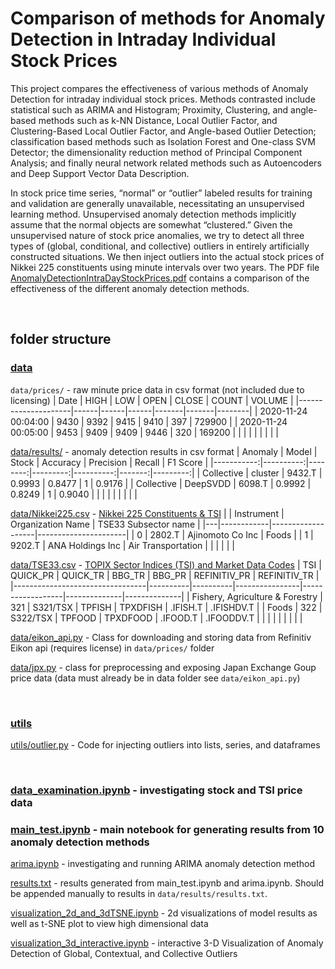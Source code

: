 # Comparison of methods for Anomaly Detection in Intraday Individual Stock Prices

This project compares the effectiveness of various methods of Anomaly Detection for intraday individual stock prices. Methods contrasted include statistical such as ARIMA and Histogram; Proximity, Clustering, and angle-based methods such as k-NN Distance, Local Outlier Factor, and Clustering-Based Local Outlier Factor, and Angle-based Outlier Detection; classification based methods such as Isolation Forest and One-class SVM Detector;  the dimensionality reduction method of Principal Component Analysis; and finally neural network related methods such as Autoencoders and Deep Support Vector Data Description.
&nbsp;

In stock price time series, “normal” or “outlier” labeled results for training and validation are generally unavailable, necessitating an unsupervised learning method. Unsupervised anomaly detection methods implicitly assume that the normal objects are somewhat “clustered.”  Given the unsupervised nature of stock price anomalies, we try to detect all three types of (global, conditional, and collective) outliers in entirely artificially constructed situations. We then inject outliers into the actual stock prices of Nikkei 225 constituents using minute intervals over two years. The PDF file [AnomalyDetectionIntraDayStockPrices.pdf](https://github.com/JamesSullivan/stock_intraday_anomaly_detection_comparison/blob/main/AnomalyDetectionIntraDayStockPrices.pdf) contains a comparison of the effectiveness of the different anomaly detection methods.

&nbsp;

## folder structure

### [data](https://github.com/JamesSullivan/stock_intraday_anomaly_detection_comparison/tree/main/data)

`data/prices/` - raw minute price data in csv format (not included due to licensing)
| Date                | HIGH | LOW  | OPEN | CLOSE | COUNT | VOLUME |
|---------------------|------|------|------|-------|-------|--------|
| 2020-11-24 00:04:00 | 9430 | 9392 | 9415 | 9410  | 397   | 729900 |
| 2020-11-24 00:05:00 | 9453 | 9409 | 9409 | 9446  | 320   | 169200 |
|                     |      |      |      |       |       |        |

[data/results/](https://github.com/JamesSullivan/stock_intraday_anomaly_detection_comparison/tree/main/data/results) - anomaly detection results in csv format
|    Anomaly |     Model |   Stock | Accuracy | Precision | Recall | F1 Score |
|-----------:|----------:|--------:|---------:|----------:|-------:|---------:|
| Collective |  cluster  |  9432.T | 0.9993   | 0.8477    | 1      | 0.9176   |
| Collective |  DeepSVDD |  6098.T | 0.9992   | 0.8249    | 1      | 0.9040   |
|            |           |         |          |           |        |          |

[data/Nikkei225.csv](https://github.com/JamesSullivan/stock_intraday_anomaly_detection_comparison/blob/main/data/Nikkei225.csv) - [Nikkei 225 Constituents & TSI](https://www.nikkei.com/markets/kabu/nidxprice/)
|   | Instrument | Organization Name | TSE33 Subsector name |
|---|------------|-------------------|----------------------|
| 0 | 2802.T     | Ajinomoto Co Inc  | Foods                |
| 1 | 9202.T     | ANA Holdings Inc  | Air Transportation   |
|   |            |                   |                      |

[data/TSE33.csv](https://github.com/JamesSullivan/stock_intraday_anomaly_detection_comparison/blob/main/data/TSE33.csv) - [TOPIX Sector Indices (TSI) and Market Data Codes](https://www.jpx.co.jp/english/markets/indices/line-up/files/e_fac_13_sector.pdf)
| TSI                             | QUICK_PR | QUICK_TR | BBG_TR         | BBG_PR           | REFINITIV_PR | REFINITIV_TR |
|---------------------------------|----------|----------|----------------|------------------|--------------|--------------|
| Fishery, Agriculture & Forestry | 321      | S321/TSX | TPFISH <INDEX> | TPXDFISH <INDEX> | .IFISH.T     | .IFISHDV.T   |
| Foods                           | 322      | S322/TSX | TPFOOD <INDEX> | TPXDFOOD <INDEX> | .IFOOD.T     | .IFOODDV.T   |
|                                 |          |          |                |                  |              |              |

[data/eikon_api.py](https://github.com/JamesSullivan/stock_intraday_anomaly_detection_comparison/blob/main/data/eikon_api.py) - Class for downloading and storing data from Refinitiv Eikon api (requires license) in `data/prices/` folder

[data/jpx.py](https://github.com/JamesSullivan/stock_intraday_anomaly_detection_comparison/blob/main/data/jpx.py) - class for preprocessing and exposing Japan Exchange Goup price data (data must already be in data folder see `data/eikon_api.py`)

&nbsp;
&nbsp;
### [utils](https://github.com/JamesSullivan/stock_intraday_anomaly_detection_comparison/tree/main/utils)

[utils/outlier.py](https://github.com/JamesSullivan/stock_intraday_anomaly_detection_comparison/blob/main/utils/outlier.py) - Code for injecting outliers into lists, series, and dataframes

&nbsp;
&nbsp;

### [data_examination.ipynb](https://github.com/JamesSullivan/stock_intraday_anomaly_detection_comparison/blob/main/data_examination.ipynb) - investigating stock and TSI price data

### [main_test.ipynb](https://github.com/JamesSullivan/stock_intraday_anomaly_detection_comparison/blob/main/main_test.ipynb) - main notebook for generating results from 10 anomaly detection methods

[arima.ipynb](https://github.com/JamesSullivan/stock_intraday_anomaly_detection_comparison/blob/main/arima.ipynb) - investigating and running ARIMA anomaly detection method

[results.txt](https://github.com/JamesSullivan/stock_intraday_anomaly_detection_comparison/blob/main/results.txt) - results generated from main_test.ipynb and arima.ipynb. Should be appended manually to results in `data/results/results.txt`.

[visualization_2d_and_3dTSNE.ipynb](https://github.com/JamesSullivan/stock_intraday_anomaly_detection_comparison/blob/main/visualization_2d_and_3dTSNE.ipynb) - 2d visualizations of model results as well as t-SNE plot to view high dimensional data

[visualization_3d_interactive.ipynb](https://github.com/JamesSullivan/stock_intraday_anomaly_detection_comparison/blob/main/visualization_3d_interactive.ipynb) - interactive 3-D Visualization of Anomaly Detection of Global, Contextual, and Collective Outliers

